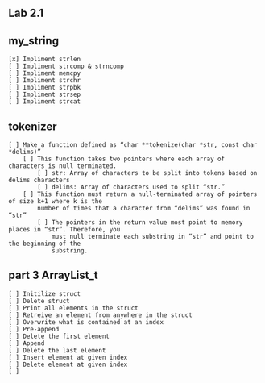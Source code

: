 ## Lab 2.1

## my_string
    [x] Impliment strlen
    [ ] Impliment strcomp & strncomp
    [ ] Impliment memcpy
    [ ] Impliment strchr
    [ ] Impliment strpbk
    [ ] Impliment strsep
    [ ] Impliment strcat

## tokenizer
    [ ] Make a function defined as “char **tokenize(char *str, const char *delims)”
        [ ] This function takes two pointers where each array of characters is null terminated.
            [ ] str: Array of characters to be split into tokens based on delims characters
            [ ] delims: Array of characters used to split “str.”
        [ ] This function must return a null-terminated array of pointers of size k+1 where k is the
            number of times that a character from “delims” was found in “str”
            [ ] The pointers in the return value most point to memory places in “str”. Therefore, you
                must null terminate each substring in “str” and point to the beginning of the
                substring. 

## part 3 ArrayList_t
    [ ] Initilize struct
    [ ] Delete struct
    [ ] Print all elements in the struct
    [ ] Retreive an element from anywhere in the struct
    [ ] Overwrite what is contained at an index
    [ ] Pre-append
    [ ] Delete the first element
    [ ] Append
    [ ] Delete the last element
    [ ] Insert element at given index
    [ ] Delete element at given index
    [ ] 